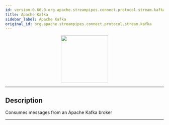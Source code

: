 ```yaml
---
id: version-0.66.0-org.apache.streampipes.connect.protocol.stream.kafka
title: Apache Kafka
sidebar_label: Apache Kafka
original_id: org.apache.streampipes.connect.protocol.stream.kafka
---
```


<!--
  ~ Licensed to the Apache Software Foundation (ASF) under one or more
  ~ contributor license agreements.  See the NOTICE file distributed with
  ~ this work for additional information regarding copyright ownership.
  ~ The ASF licenses this file to You under the Apache License, Version 2.0
  ~ (the "License"); you may not use this file except in compliance with
  ~ the License.  You may obtain a copy of the License at
  ~
  ~    http://www.apache.org/licenses/LICENSE-2.0
  ~
  ~ Unless required by applicable law or agreed to in writing, software
  ~ distributed under the License is distributed on an "AS IS" BASIS,
  ~ WITHOUT WARRANTIES OR CONDITIONS OF ANY KIND, either express or implied.
  ~ See the License for the specific language governing permissions and
  ~ limitations under the License.
  ~
  -->



<p align="center"> 
    <img src="/docs/img/pipeline-elements/org.apache.streampipes.connect.protocol.stream.kafka/icon.png" width="150px;" class="pe-image-documentation"/>
</p>

***

## Description

Consumes messages from an Apache Kafka broker

***

